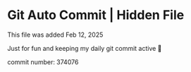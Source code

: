 # Git Auto Commit | Hidden File

This file was added Feb 12, 2025

Just for fun and keeping my daily git commit active 🤪

commit number: 374076
